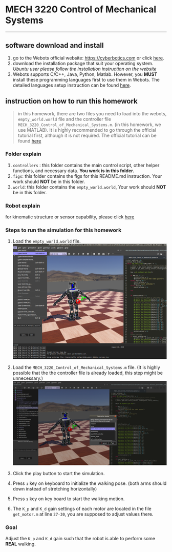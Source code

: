 # MECH 3220 Control of Mechanical Systems
---
## software download and install
1. go to the Webots official website: https://cyberbotics.com or click [here](https://cyberbotics.com).
2. download the installation package that suit your operating system. *Ubuntu user please follow the installation instruction on the website*
3. Webots supports C/C++, Java, Python, Matlab. However, you **MUST** install these programming languages first to use them in Webots. The detailed languages setup instruction can be found [here](https://cyberbotics.com/doc/guide/language-setup).  

## instruction on how to run this homework
>in this homework, there are two files you need to load into the webots, `empty_world.world` file and the controller file `MECH_3220_Control_of_Mechanical_Systems.m`. (in this homework, we use MATLAB).
It is highly recommended to go through the official tutorial first, although it is not required. The official tutorial can be found [here](https://cyberbotics.com/doc/guide/tutorials)

### Folder explain
1. `controllers` : this folder contains the main control script, other helper functions, and necessary data. **You work is in this folder.**
2. `figs`: this folder contains the figs for this README.md instruction. Your work should **NOT** be in this folder.
3. `world`: this folder contains the `empty_world.world`, Your work should **NOT** be in this folder.

### Robot explain
for kinematic structure or sensor capability, please click [here](https://cyberbotics.com/doc/guide/robotis-op3)

### Steps to run the simulation for this homework
1. Load the  `empty_world.world` file.
![](figs/how_to_load_world_file.png)

2. Load the `MECH_3220_Control_of_Mechanical_Systems.m` file. (It is highly possible that the the controller file is already loaded, this step might be unnecessary.)
![](figs/how_to_load_controller1.png)
3. Click the play button to start the simulation.

4. Press `i` key on keyboard to initialize the walking pose. (both arms should down instead of stretching horizontally)

5. Press `s` key on key board to start the walking motion.

6. The `K_p` and `K_d` gain settings of each motor are located in the file `get_motor.m` at line `27-30`, you are supposed to adjust values there.

### Goal
Adjust the `K_p` and `K_d` gain such that the robot is able to perform some **REAL** walking.
